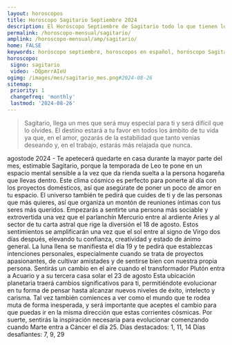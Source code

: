 ```yaml
---
layout: horoscopos
title: Horoscopo Sagitario Septiembre 2024
description: El Horóscopo Septiembre de Sagitario todo lo que tienen los astros preparados para este mes, amor, trabajo, familia. Todo sobre astrologia, tarot, predicciones. Horoscopo gratis en español, predicciones y astrología.
permalink: /horoscopo-mensual/sagitario/
amplink: /horoscopo-mensual/amp/sagitario/
home: FALSE
keywords: horóscopo septiembre, horoscopos en español, horóscopo Sagitario septiembre , horóscopo esperanza gracia, horoscop, horóscopos gratis, horoscopo Sagitario, Tarot, Astrologia, Zodíaco, Sagitario, horoscopo gratis, horoscopo del mes 
horoscopo:
 signo: sagitario
 video: -DQpmrrAIeU
ogimg: /images/mes/sagitario_mes.png#2024-08-26
sitemap:
 priority: 1
 changefreq: 'monthly'
 lastmod: '2024-08-26'
---
```



 > Sagitario, llega un mes que será muy especial para ti y será difícil que lo olvides. El destino estará a tu favor en todos los ámbito de tu vida ya que, en el amor, gozarás de la estabilidad que tanto venías deseando y, en el trabajo, estarás más relajada que nunca.



agostode 2024 - Te apetecerá quedarte en casa durante la mayor parte del mes, estimable Sagitario, porque la temporada de Leo te pone en un espacio mental sensible a la vez que da rienda suelta a la persona hogareña que llevas dentro. Este clima cósmico es perfecto para ponerte al día con los proyectos domésticos, así que asegúrate de poner un poco de amor en tu espacio. El universo también te pedirá que cuides de ti y de las personas que más quieres, así que organiza un montón de reuniones íntimas con tus seres más queridos.
Empezarás a sentirte una persona más sociable y extrovertida una vez que el parlanchín Mercurio entre al ardiente Aries y al sector de tu carta astral que rige la diversión el 18 de agosto. Estos sentimientos se amplificarán una vez que el sol entre al signo de Virgo dos días después, elevando tu confianza, creatividad y estado de ánimo general. La luna llena se manifiesta el día 19 y te pedirá que establezcas intenciones personales, especialmente cuando se trata de proyectos apasionantes, de cultivar amistades y de sentirse bien con nuestra propia persona.
Sentirás un cambio en el aire cuando el transformador Plutón entra a Acuario y a su tercera casa solar el 23 de agosto Esta ubicación planetaria traerá cambios significativos para ti, permitiéndote evolucionar en tu forma de pensar hasta alcanzar nuevos niveles de éxito, intelecto y carisma. Tal vez también comiences a ver como el mundo que te rodea muta de forma inesperada, y será importante que aceptes el cambio para que puedas ir en la misma dirección que estas corrientes cósmicas. Por suerte, sentirás la inspiración necesaria para evolucionar comenzando cuando Marte entra a Cáncer el día 25.
Días destacados: 1, 11, 14
Días desafiantes: 7, 9, 29